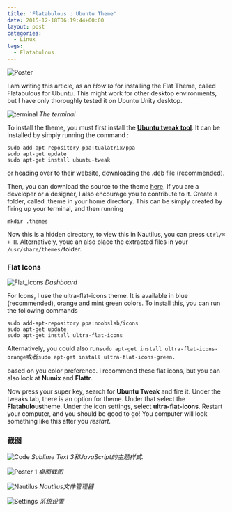 ```yaml
---
title: 'Flatabulous : Ubuntu Theme'
date: 2015-12-18T06:19:44+00:00
layout: post
categories:
  - Linux
tags:
  - Flatabulous
---
```

![Poster](https://res.cloudinary.com/the-backyard-of-stanley/image/upload/v1451036121/tv3II6s_mcirxg.png)

I am writing this article, as an _How to_ for installing the Flat Theme, called Flatabulous for Ubuntu. This might work for other desktop environments, but I have only thoroughly tested it on Ubuntu Unity desktop.
<!--more-->
![terminal](https://res.cloudinary.com/the-backyard-of-stanley/image/upload/v1451036135/M5yxggQ_ez2ol3.png)
_The terminal_

To install the theme, you must first install the [**Ubuntu tweak tool**](http://ubuntu-tweak.com/). It can be installed by simply running the command :
```
sudo add-apt-repository ppa:tualatrix/ppa
sudo apt-get update
sudo apt-get install ubuntu-tweak
```

or heading over to their website, downloading the .deb file (recommended).

Then, you can download the source to the theme [here](https://github.com/anmoljagetia/Flatabulous/archive/master.zip). If you are a developer or a designer, I also encourage you to contribute to it. Create a folder, called .theme in your home directory. This can be simply created by firing up your terminal, and then running
```
mkdir .themes
```

Now this is a hidden directory, to view this in Nautilus, you can press `Ctrl/⌘ + H`. Alternatively, youc an also place the extracted files in your `/usr/share/themes/`folder.

### Flat Icons

![Flat_Icons](https://res.cloudinary.com/the-backyard-of-stanley/image/upload/v1451036221/80qCZGQ_covdkb.png)
_Dashboard_

For Icons, I use the ultra-flat-icons theme. It is available in blue (recommended), orange and mint green colors. To install this, you can run the following commands
```
sudo add-apt-repository ppa:noobslab/icons
sudo apt-get update
sudo apt-get install ultra-flat-icons
```

Alternatively, you could also run`sudo apt-get install ultra-flat-icons-orange`或者`sudo apt-get install ultra-flat-icons-green.`

based on you color preference. I recommend these flat icons, but you can also look at **Numix** and **Flattr**.

Now press your super key, search for **Ubuntu Tweak** and fire it. Under the tweaks tab, there is an option for theme. Under that select the **Flatabulous**theme. Under the icon settings, select **ultra-flat-icons**. Restart your computer, and you should be good to go! You computer will look something like this after you _restart_.

### 截图

![Code](https://res.cloudinary.com/the-backyard-of-stanley/image/upload/v1451036240/AspVFn7_ywp1ot.png)
_Sublime Text 3和JavaScript的主题样式._

![Poster 1](https://res.cloudinary.com/the-backyard-of-stanley/image/upload/v1451036333/0SZrre3_pasjkw.png)
_桌面截图_

![Nautilus](https://res.cloudinary.com/the-backyard-of-stanley/image/upload/v1451036347/yXB6VSa_subxm1.png)
_Nautilus文件管理器_

![Settings](https://res.cloudinary.com/the-backyard-of-stanley/image/upload/v1451036357/TKTe3Mn_l5zpla.png)
_系统设置_
